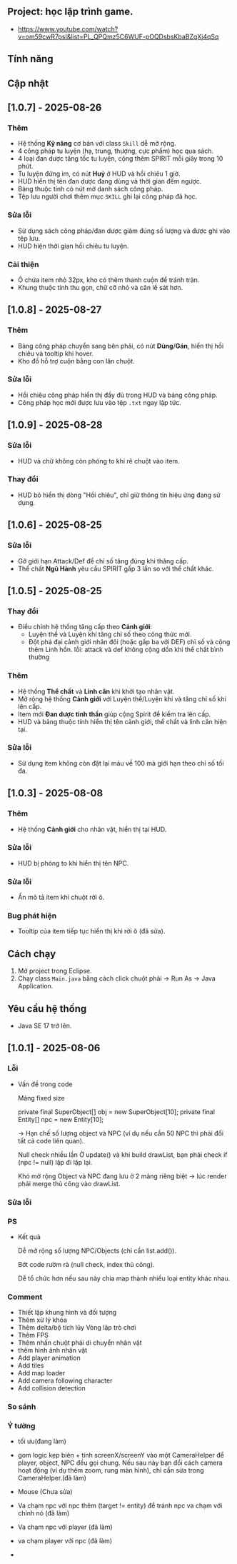 ## Project: học lập trình game.

- https://www.youtube.com/watch?v=om59cwR7psI&list=PL_QPQmz5C6WUF-pOQDsbsKbaBZqXj4qSq
	
## Tính năng

## Cập nhật

## [1.0.7] - 2025-08-26

### Thêm
- Hệ thống **Kỹ năng** cơ bản với class `Skill` dễ mở rộng.
- 4 công pháp tu luyện (hạ, trung, thượng, cực phẩm) học qua sách.
- 4 loại đan dược tăng tốc tu luyện, cộng thêm SPIRIT mỗi giây trong 10 phút.
- Tu luyện đứng im, có nút **Huỷ** ở HUD và hồi chiêu 1 giờ.
- HUD hiển thị tên đan dược đang dùng và thời gian đếm ngược.
- Bảng thuộc tính có nút mở danh sách công pháp.
- Tệp lưu người chơi thêm mục `SKILL` ghi lại công pháp đã học.

### Sửa lỗi
- Sử dụng sách công pháp/đan dược giảm đúng số lượng và được ghi vào tệp lưu.
- HUD hiện thời gian hồi chiêu tu luyện.

### Cải thiện
- Ô chứa item nhỏ 32px, kho có thêm thanh cuộn để tránh tràn.
- Khung thuộc tính thu gọn, chữ cỡ nhỏ và căn lề sát hơn.

## [1.0.8] - 2025-08-27

### Thêm
- Bảng công pháp chuyển sang bên phải, có nút **Dùng**/**Gán**, hiển thị hồi chiêu và tooltip khi hover.
- Kho đồ hỗ trợ cuộn bằng con lăn chuột.

### Sửa lỗi
- Hồi chiêu công pháp hiển thị đầy đủ trong HUD và bảng công pháp.
- Công pháp học mới được lưu vào tệp `.txt` ngay lập tức.

## [1.0.9] - 2025-08-28

### Sửa lỗi
- HUD và chữ không còn phóng to khi rê chuột vào item.

### Thay đổi
- HUD bỏ hiển thị dòng "Hồi chiêu", chỉ giữ thông tin hiệu ứng đang sử dụng.

## [1.0.6] - 2025-08-25

### Sửa lỗi
- Gỡ giới hạn Attack/Def để chỉ số tăng đúng khi thăng cấp.
- Thể chất **Ngũ Hành** yêu cầu SPIRIT gấp 3 lần so với thể chất khác.

## [1.0.5] - 2025-08-25

### Thay đổi
- Điều chỉnh hệ thống tăng cấp theo **Cảnh giới**:
  - Luyện thể và Luyện khí tăng chỉ số theo công thức mới.
  - Đột phá đại cảnh giới nhân đôi (hoặc gấp ba với DEF) chỉ số và cộng thêm Linh hồn.
  lỗi: attack và def không cộng dồn khi thể chất bình thường

### Thêm
- Hệ thống **Thể chất** và **Linh căn** khi khởi tạo nhân vật.
- Mở rộng hệ thống **Cảnh giới** với Luyện thể/Luyện khí và tăng chỉ số khi lên cấp.
- Item mới **Đan dược tinh thần** giúp cộng Spirit để kiểm tra lên cấp.
- HUD và bảng thuộc tính hiển thị tên cảnh giới, thể chất và linh căn hiện tại.

### Sửa lỗi
- Sử dụng item không còn đặt lại máu về 100 mà giới hạn theo chỉ số tối đa.

## [1.0.3] - 2025-08-08

### Thêm
- Hệ thống **Cảnh giới** cho nhân vật, hiển thị tại HUD.

### Sửa lỗi
- HUD bị phóng to khi hiển thị tên NPC.



### Sửa lỗi
- Ẩn mô tả item khi chuột rời ô.


### Bug phát hiện
- Tooltip của item tiếp tục hiển thị khi rời ô (đã sửa).
	
## Cách chạy

1. Mở project trong Eclipse.
2. Chạy class `Main.java` bằng cách click chuột phải → Run As → Java Application.

## Yêu cầu hệ thống

- Java SE 17 trở lên.
	
## [1.0.1] - 2025-08-06

### Lỗi 

- Vấn đề trong code
	
	Mảng fixed size
	
	private final SuperObject[] obj = new SuperObject[10];
	private final Entity[] npc = new Entity[10];
	
	→ Hạn chế số lượng object và NPC (ví dụ nếu cần 50 NPC thì phải đổi tất cả code liên quan).
	
	Null check nhiều lần
	Ở update() và khi build drawList, bạn phải check if (npc != null) lặp đi lặp lại.
	
	Khó mở rộng
	Object và NPC đang lưu ở 2 mảng riêng biệt → lúc render phải merge thủ công vào drawList.

### Sửa lỗi

### PS

- Kết quả

	Dễ mở rộng số lượng NPC/Objects (chỉ cần list.add()).
	
	Bớt code rườm rà (null check, index thủ công).
	
	Dễ tổ chức hơn nếu sau này chia map thành nhiều loại entity khác nhau.
	
### Comment

- Thiết lập khung hình và đối tượng
- Thêm xử lý khóa
- Thêm delta/bộ tích lũy Vòng lặp trò chơi
- Thêm FPS
- Thêm nhấn chuột phải di chuyển nhân vật
- thêm hình ảnh nhân vật
- Add player animation
- Add tiles
- Add map loader
- Add camera following character
- Add collision detection

### So sánh

### Ý tưởng

- tối ưu(đang làm)

- gom logic kẹp biên + tính screenX/screenY vào một CameraHelper để player, object, NPC đều gọi chung. Nếu sau này bạn đổi cách camera hoạt động (ví dụ thêm zoom, rung màn hình), chỉ cần sửa trong CameraHelper.(đã làm)

- Mouse (Chưa sửa)

- Va chạm npc với npc thêm (target != entity) để tránh npc va chạm với chính nó (đã làm)

- Va chạm npc với player (đã làm)

- va chạm player với npc (đã làm)

- 

